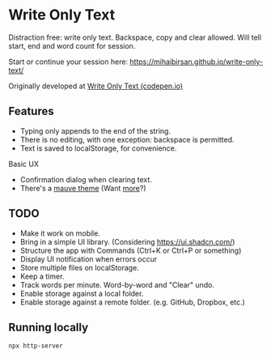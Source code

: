 
# Write Only Text

Distraction free: write only text. Backspace, copy and clear allowed. Will tell start, end and word count for session.

Start or continue your session here: https://mihaibirsan.github.io/write-only-text/

Originally developed at [Write Only Text (codepen.io)](https://codepen.io/mihaibirsan/full/rNWdoJj)

## Features
+ Typing only appends to the end of the string. 
+ There is no editing, with one exception: backspace is permitted.
+ Text is saved to localStorage, for convenience.

Basic UX
+ Confirmation dialog when clearing text.
+ There's a [mauve theme](https://mihaibirsan.github.io/write-only-text/?theme=mauve) (Want [more](https://github.com/mihaibirsan/write-only-text/issues/1)?)

## TODO
+ Make it work on mobile.
+ Bring in a simple UI library. (Considering https://ui.shadcn.com/)
+ Structure the app with Commands (Ctrl+K or Ctrl+P or something)
+ Display UI notification when errors occur
+ Store multiple files on localStorage.
+ Keep a timer.
+ Track words per minute. Word-by-word and "Clear" undo.
+ Enable storage against a local folder.
+ Enable storage against a remote folder. (e.g. GitHub, Dropbox, etc.)

## Running locally

```sh
npx http-server
```
